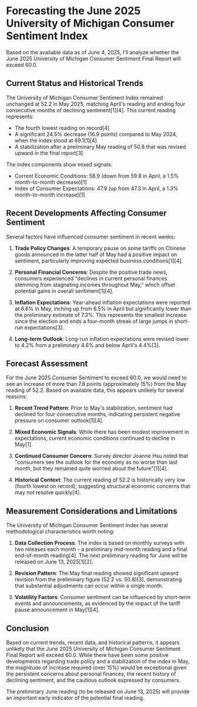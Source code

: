 # Forecasting the June 2025 University of Michigan Consumer Sentiment Index

Based on the available data as of June 4, 2025, I'll analyze whether the June 2025 University of Michigan Consumer Sentiment Final Report will exceed 60.0.

## Current Status and Historical Trends

The University of Michigan Consumer Sentiment Index remained unchanged at 52.2 in May 2025, matching April's reading and ending four consecutive months of declining sentiment[1][4]. This current reading represents:

- The fourth lowest reading on record[4]
- A significant 24.5% decrease (16.9 points) compared to May 2024, when the index stood at 69.1[1][4]
- A stabilization after a preliminary May reading of 50.8 that was revised upward in the final report[3]

The index components show mixed signals:
- Current Economic Conditions: 58.9 (down from 59.8 in April, a 1.5% month-to-month decrease)[1]
- Index of Consumer Expectations: 47.9 (up from 47.3 in April, a 1.3% month-to-month increase)[1]

## Recent Developments Affecting Consumer Sentiment

Several factors have influenced consumer sentiment in recent weeks:

1. **Trade Policy Changes**: A temporary pause on some tariffs on Chinese goods announced in the latter half of May had a positive impact on sentiment, particularly improving expected business conditions[1][4].

2. **Personal Financial Concerns**: Despite the positive trade news, consumers experienced "declines in current personal finances stemming from stagnating incomes throughout May," which offset potential gains in overall sentiment[1][4].

3. **Inflation Expectations**: Year-ahead inflation expectations were reported at 6.6% in May, inching up from 6.5% in April but significantly lower than the preliminary estimate of 7.3%. This represents the smallest increase since the election and ends a four-month streak of large jumps in short-run expectations[3].

4. **Long-term Outlook**: Long-run inflation expectations were revised lower to 4.2% from a preliminary 4.6% and below April's 4.4%[3].

## Forecast Assessment

For the June 2025 Consumer Sentiment to exceed 60.0, we would need to see an increase of more than 7.8 points (approximately 15%) from the May reading of 52.2. Based on available data, this appears unlikely for several reasons:

1. **Recent Trend Pattern**: Prior to May's stabilization, sentiment had declined for four consecutive months, indicating persistent negative pressure on consumer outlook[1][4].

2. **Mixed Economic Signals**: While there has been modest improvement in expectations, current economic conditions continued to decline in May[1].

3. **Continued Consumer Concern**: Survey director Joanne Hsu noted that "consumers see the outlook for the economy as no worse than last month, but they remained quite worried about the future"[1][4].

4. **Historical Context**: The current reading of 52.2 is historically very low (fourth lowest on record), suggesting structural economic concerns that may not resolve quickly[4].

## Measurement Considerations and Limitations

The University of Michigan Consumer Sentiment Index has several methodological characteristics worth noting:

1. **Data Collection Process**: The index is based on monthly surveys with two releases each month - a preliminary mid-month reading and a final end-of-month reading[4]. The next preliminary reading for June will be released on June 13, 2025[1][2].

2. **Revision Pattern**: The May final reading showed significant upward revision from the preliminary figure (52.2 vs. 50.8)[3], demonstrating that substantial adjustments can occur within a single month.

3. **Volatility Factors**: Consumer sentiment can be influenced by short-term events and announcements, as evidenced by the impact of the tariff pause announcement in May[1][4].

## Conclusion

Based on current trends, recent data, and historical patterns, it appears unlikely that the June 2025 University of Michigan Consumer Sentiment Final Report will exceed 60.0. While there have been some positive developments regarding trade policy and a stabilization of the index in May, the magnitude of increase required (over 15%) would be exceptional given the persistent concerns about personal finances, the recent history of declining sentiment, and the cautious outlook expressed by consumers. 

The preliminary June reading (to be released on June 13, 2025) will provide an important early indicator of the potential final reading.
